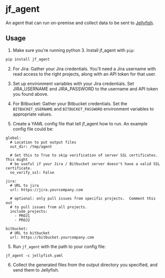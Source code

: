 # jf_agent

An agent that can run on-premise and collect data to be sent to [Jellyfish](https://jellyfish.co).

## Usage

1. Make sure you're running python 3. Install jf_agent with `pip`:
```bash
pip install jf_agent
```
2. For Jira: Gather your Jira credentials. You'll need a Jira username with read access to the right projects, along with an API token for that user.

3. Set up environment variables with your Jira credentials. Set JIRA_USERNAME and JIRA_PASSWORD to the username and API token you found above.

4. For Bitbucket: Gather your Bitbucket credentials. Set the `BITBUCKET_USERNAME` and `BITBUCKET_PASSWORD` environment variables to appropriate values.

5. Create a YAML config file that tell jf_agent how to run. An example config file could be:

```
global:
  # Location to put output files
  out_dir: /tmp/agent

  # Set this to True to skip verification of server SSL certificates.  This might
  # be useful if your Jira / Bitbucket server doesn't have a valid SSL certificate.
  no_verify_ssl: False
  
jira:
  # URL to jira
  url: https://jira.yourcompany.com

  # optional: only pull issues from specific projects.  Comment this out
  # to pull issues from all projects.
  include_projects:
    - PROJ1
    - PROJ2

bitbucket:
  # URL to bitbucket
  url: https://bitbucket.yourcompany.com
```

5. Run `jf_agent` with the path to your config file:
```
jf_agent -c jellyfish.yaml
```

6. Collect the generated files from the output directory you specified, and send them to Jellyfish.
